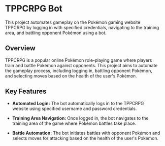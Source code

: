 # TPPCRPG Bot

This project automates gameplay on the Pokémon gaming website TPPCRPG by logging in with specified credentials, navigating to the training area, and battling opponent Pokémon using a bot.

## Overview

TPPCRPG is a popular online Pokémon role-playing game where players train and battle Pokémon against opponents. This project aims to automate the gameplay process, including logging in, battling opponent Pokémon, and selecting moves based on the health of the user's Pokémon.

## Key Features

- **Automated Login:** The bot automatically logs in to the TPPCRPG website using specified username and password credentials.

- **Training Area Navigation:** Once logged in, the bot navigates to the training area of the game where Pokémon battles take place.

- **Battle Automation:** The bot initiates battles with opponent Pokémon and selects moves for attacking based on the health of the user's Pokémon.
